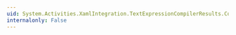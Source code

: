 ```yaml
---
uid: System.Activities.XamlIntegration.TextExpressionCompilerResults.CompilerMessages
internalonly: False
---
```


